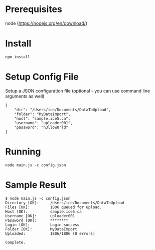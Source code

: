 # Prerequisites
node (https://nodejs.org/en/download/)

# Install
    npm install

# Setup Config File
Setup a JSON configuration file (optional - you can use command line arguments as well)

    {
        "dir": "/Users/ice/Documents/DataToUpload",
        "folder": "MyDataImport",
        "host": "sample.ice5.ca",
        "username": "uploader001",
        "password": "h3llow0rld"
    }

# Running
    node main.js -c config.json

# Sample Result

    $ node main.js -c config.json
    Directory [OK]:     /Users/ice/Documents/DataToUpload
    Files [OK]:         1806 queued for upload.
    Host [OK]:          sample.ice5.ca                            
    Username [OK]:      uploader001
    Password [OK]:      ********
    Login [OK]:         Login success              
    Folder [OK]:        MyDataImport
    Uploaded:           1806/1806 (0 errors)
    
    Complete.